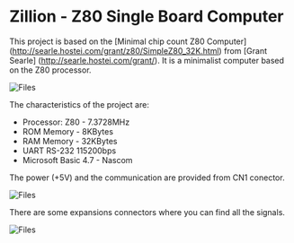 # Zillion - Z80 Single Board Computer

This project is based on the [Minimal chip count Z80 Computer] (http://searle.hostei.com/grant/z80/SimpleZ80_32K.html) from [Grant Searle] (http://searle.hostei.com/grant/). It is a minimalist computer based on the Z80 processor.

![Files](https://github.com/francescosacco/Zillion/tree/master/Documents/readme/pcb.png)

The characteristics of the project are:
* Processor: Z80 - 7.3728MHz
* ROM Memory - 8KBytes
* RAM Memory - 32KBytes
* UART RS-232 115200bps
* Microsoft Basic 4.7 - Nascom

The power (+5V) and the communication are provided from CN1 conector.

![Files](https://github.com/francescosacco/Zillion/tree/master/Documents/readme/uart.png)

There are some expansions connectors where you can find all the signals.

![Files](https://github.com/francescosacco/Zillion/tree/master/Documents/readme/expansion.png)
